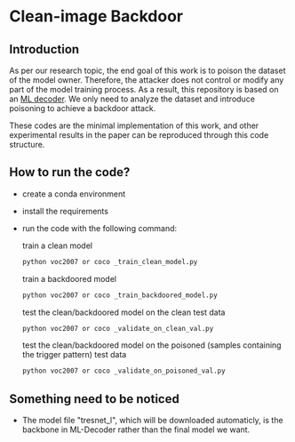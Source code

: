 # Clean-image Backdoor



## Introduction
As per our research topic, the end goal of this work is to poison the dataset of the model owner. Therefore, the attacker does not control or modify any part of the model training process. As a result, this repository is based on an [ML decoder](https://github.com/Alibaba-MIIL/ML_Decoder). We only need to analyze the dataset and introduce poisoning to achieve a backdoor attack.

These codes are the minimal implementation of this work, and other experimental results in the paper can be reproduced through this code structure.


## How to run the code?

- create a conda environment
- install the requirements
- run the code with the following command:

    train a clean model
    ```bash
    python voc2007 or coco _train_clean_model.py
    ```

    train a backdoored model
    ```bash
    python voc2007 or coco _train_backdoored_model.py
    ```

    test the clean/backdoored model on the clean test data
    ```bash
    python voc2007 or coco _validate_on_clean_val.py
    ```

    test the clean/backdoored model on the poisoned (samples containing the trigger pattern) test data
    ```bash
    python voc2007 or coco _validate_on_poisoned_val.py
    ```

## Something need to be noticed
- The model file "tresnet_l", which will be downloaded automaticly, is the backbone in ML-Decoder rather than the final model we want.
